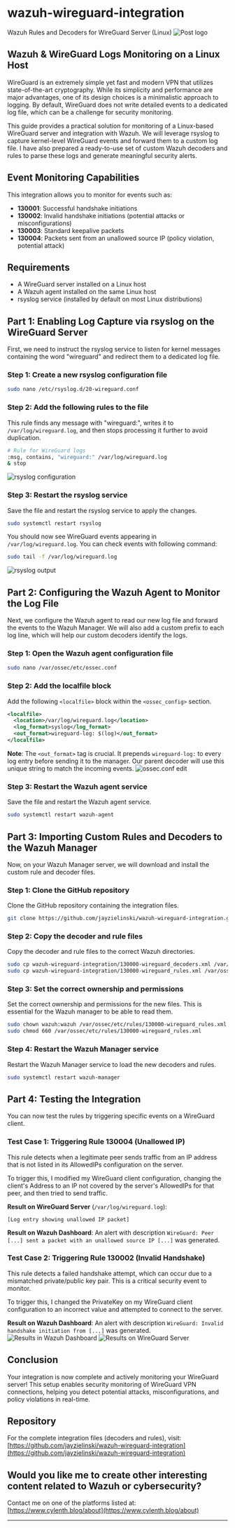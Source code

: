# wazuh-wireguard-integration
Wazuh Rules and Decoders for WireGuard Server (Linux)
![Post logo](/images/posts/wazuh-wireguard-integration/post-logo.png "Wazuh & WireGuard Logs Monitoring on a Linux Host")
## Wazuh & WireGuard Logs Monitoring on a Linux Host

WireGuard is an extremely simple yet fast and modern VPN that utilizes state-of-the-art cryptography. While its simplicity and performance are major advantages, one of its design choices is a minimalistic approach to logging. By default, WireGuard does not write detailed events to a dedicated log file, which can be a challenge for security monitoring.

This guide provides a practical solution for monitoring of a Linux-based WireGuard server and integration with Wazuh. We will leverage rsyslog to capture kernel-level WireGuard events and forward them to a custom log file. I have also prepared a ready-to-use set of custom Wazuh decoders and rules to parse these logs and generate meaningful security alerts.

## Event Monitoring Capabilities

This integration allows you to monitor for events such as:

- **130001**: Successful handshake initiations
- **130002**: Invalid handshake initiations (potential attacks or misconfigurations)
- **130003**: Standard keepalive packets
- **130004**: Packets sent from an unallowed source IP (policy violation, potential attack)

## Requirements

- A WireGuard server installed on a Linux host
- A Wazuh agent installed on the same Linux host
- rsyslog service (installed by default on most Linux distributions)

## Part 1: Enabling Log Capture via rsyslog on the WireGuard Server

First, we need to instruct the rsyslog service to listen for kernel messages containing the word "wireguard" and redirect them to a dedicated log file.

### Step 1: Create a new rsyslog configuration file

```bash
sudo nano /etc/rsyslog.d/20-wireguard.conf
```

### Step 2: Add the following rules to the file

This rule finds any message with "wireguard:", writes it to `/var/log/wireguard.log`, and then stops processing it further to avoid duplication.

```bash
# Rule for WireGuard logs
:msg, contains, "wireguard:" /var/log/wireguard.log
& stop
```
![rsyslog configuration](/images/posts/wazuh-wireguard-integration/edit_rsyslog_conf.png "Edit rsyslog rules")
### Step 3: Restart the rsyslog service

Save the file and restart the rsyslog service to apply the changes.

```bash
sudo systemctl restart rsyslog
```

You should now see WireGuard events appearing in `/var/log/wireguard.log`.
You can check events with following command:
```bash
sudo tail -f /var/log/wireguard.log
```
![rsyslog output](/images/posts/wazuh-wireguard-integration/wireguard_tail_command.png "WireGuard logs in rsyslog")
## Part 2: Configuring the Wazuh Agent to Monitor the Log File

Next, we configure the Wazuh agent to read our new log file and forward the events to the Wazuh Manager. We will also add a custom prefix to each log line, which will help our custom decoders identify the logs.

### Step 1: Open the Wazuh agent configuration file

```bash
sudo nano /var/ossec/etc/ossec.conf
```

### Step 2: Add the localfile block

Add the following `<localfile>` block within the `<ossec_config>` section.

```xml
<localfile>
  <location>/var/log/wireguard.log</location>
  <log_format>syslog</log_format>
  <out_format>wireguard-log: $(log)</out_format>
</localfile>
```

**Note**: The `<out_format>` tag is crucial. It prepends `wireguard-log:` to every log entry before sending it to the manager. Our parent decoder will use this unique string to match the incoming events.
![ossec.conf edit](/images/posts/wazuh-wireguard-integration/edit_ossec_conf.png "Edit ossec.conf")
### Step 3: Restart the Wazuh agent service

Save the file and restart the Wazuh agent service.

```bash
sudo systemctl restart wazuh-agent
```

## Part 3: Importing Custom Rules and Decoders to the Wazuh Manager

Now, on your Wazuh Manager server, we will download and install the custom rule and decoder files.

### Step 1: Clone the GitHub repository

Clone the GitHub repository containing the integration files.

```bash
git clone https://github.com/jayzielinski/wazuh-wireguard-integration.git
```

### Step 2: Copy the decoder and rule files

Copy the decoder and rule files to the correct Wazuh directories.

```bash
sudo cp wazuh-wireguard-integration/130000-wireguard_decoders.xml /var/ossec/etc/decoders/
sudo cp wazuh-wireguard-integration/130000-wireguard_rules.xml /var/ossec/etc/rules/
```

### Step 3: Set the correct ownership and permissions

Set the correct ownership and permissions for the new files. This is essential for the Wazuh manager to be able to read them.

```bash
sudo chown wazuh:wazuh /var/ossec/etc/rules/130000-wireguard_rules.xml
sudo chmod 660 /var/ossec/etc/rules/130000-wireguard_rules.xml
```

### Step 4: Restart the Wazuh Manager service

Restart the Wazuh Manager service to load the new decoders and rules.

```bash
sudo systemctl restart wazuh-manager
```

## Part 4: Testing the Integration

You can now test the rules by triggering specific events on a WireGuard client.

### Test Case 1: Triggering Rule 130004 (Unallowed IP)

This rule detects when a legitimate peer sends traffic from an IP address that is not listed in its AllowedIPs configuration on the server.

To trigger this, I modified my WireGuard client configuration, changing the client's Address to an IP not covered by the server's AllowedIPs for that peer, and then tried to send traffic.

**Result on WireGuard Server** (`/var/log/wireguard.log`):
```
[Log entry showing unallowed IP packet]
```

**Result on Wazuh Dashboard**: An alert with description `WireGuard: Peer [...] sent a packet with an unallowed source IP [...]` was generated.

### Test Case 2: Triggering Rule 130002 (Invalid Handshake)

This rule detects a failed handshake attempt, which can occur due to a mismatched private/public key pair. This is a critical security event to monitor.

To trigger this, I changed the PrivateKey on my WireGuard client configuration to an incorrect value and attempted to connect to the server.

**Result on Wazuh Dashboard**: An alert with description `WireGuard: Invalid handshake initiation from [...]` was generated.
![Results in Wazuh Dashboard](/images/posts/wazuh-wireguard-integration/wazuh_wireguard_dashboard_logs.png "Results in Wazuh Dashboard")
![Results on WireGuard Server](/images/posts/wazuh-wireguard-integration/wazuh_wireguard_logs.png "Logs in Rsyslog")
## Conclusion

Your integration is now complete and actively monitoring your WireGuard server! This setup enables security monitoring of WireGuard VPN connections, helping you detect potential attacks, misconfigurations, and policy violations in real-time.

## Repository

For the complete integration files (decoders and rules), visit:
[https://github.com/jayzielinski/wazuh-wireguard-integration](https://github.com/jayzielinski/wazuh-wireguard-integration) 

## Would you like me to create other interesting content related to Wazuh or cybersecurity? 

Contact me on one of the platforms listed at:
[https://www.cylenth.blog/about](https://www.cylenth.blog/about)

---
